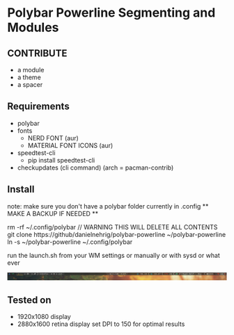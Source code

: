 # Polybar Powerline Segmenting and Modules

## CONTRIBUTE

- a module
- a theme
- a spacer

## Requirements

- polybar
- fonts
  - NERD FONT (aur)
  - MATERIAL FONT ICONS (aur)
- speedtest-cli
  - pip install speedtest-cli
- checkupdates (cli command) (arch = pacman-contrib)

## Install

note: make sure you don't have a polybar folder currently in .config
** MAKE A BACKUP IF NEEDED **

rm -rf ~/.config/polybar // WARNING THIS WILL DELETE ALL CONTENTS  
git clone https://github/danielnehrig/polybar-powerline ~/polybar-powerline  
ln -s ~/polybar-powerline ~/.config/polybar  

run the launch.sh from your WM settings or manually or with sysd or what ever

![Gruvbox Theme Thumbnail](https://raw.githubusercontent.com/danielnehrig/polybar-powerline/master/Thumbnail.png)

## Tested on

- 1920x1080 display
- 2880x1600 retina display set DPI to 150 for optimal results
